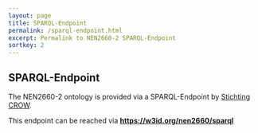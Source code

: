 ```yaml
---
layout: page
title: SPARQL-Endpoint
permalink: /sparql-endpoint.html
excerpt: Permalink to NEN2660-2 SPARQL-Endpoint
sortkey: 2
---
```



## SPARQL-Endpoint

The NEN2660-2 ontology is provided via a SPARQL-Endpoint by  <a href="https:www.crow.nl" target="_blank">Stichting CROW</a>. 

This endpoint can be reached via <b>https://w3id.org/nen2660/sparql</b>
 
 
